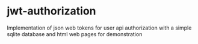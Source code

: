 # jwt-authorization

Implementation of json web tokens for user api authorization with a simple sqlite database and html web pages for demonstration
